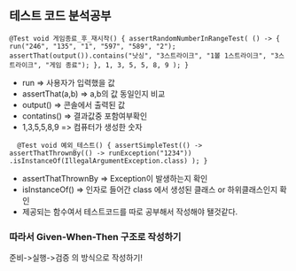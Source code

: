 ## 테스트 코드 분석공부

`@Test
void 게임종료_후_재시작() {
assertRandomNumberInRangeTest(
() -> {
run("246", "135", "1", "597", "589", "2");
assertThat(output()).contains("낫싱", "3스트라이크", "1볼 1스트라이크", "3스트라이크", "게임 종료");
},
1, 3, 5, 5, 8, 9
);
}`

- run => 사용자가 입력했을 값
- assertThat(a,b) => a,b의 값 동일인지 비교
- output() => 콘솔에서 출력된 값
- contatins() => 결과값중 포함여부확인
- 1,3,5,5,8,9 => 컴퓨터가 생성한 숫자

`  @Test
void 예외_테스트() {
assertSimpleTest(() ->
assertThatThrownBy(() -> runException("1234"))
.isInstanceOf(IllegalArgumentException.class)
);
}`

- assertThatThrownBy => Exception이 발생하는지 확인
- isInstanceOf() => 인자로 들어간 class 에서 생성된 클래스 or 하위클래스인지 확인
- 제공되는 함수여서 테스트코드를 따로 공부해서 작성해야 됄것같다.

### 따라서 Given-When-Then 구조로 작성하기

준비->실행->검증 의 방식으로 작성하기!